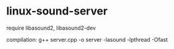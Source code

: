# linux-sound-server
require libasound2, libasound2-dev

compilation: g++ server.cpp -o server -lasound -lpthread -Ofast

